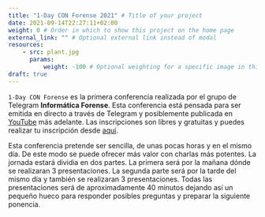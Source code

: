 ```yaml
---
title: "1-Day CON Forense 2021" # Title of your project
date: 2021-09-14T22:27:11+02:00
weight: 0 # Order in which to show this project on the home page
external_link: "" # Optional external link instead of modal
resources:
    - src: plant.jpg
      params:
          weight: -100 # Optional weighting for a specific image in this project folder
draft: true
---
```


`1-Day CON Forense` es la primera conferencia realizada por el grupo de Telegram **Informática Forense**. Esta conferencia está pensada para ser emitida en directo a través de Telegram y posiblemente publicada en [YouTube](https://www.youtube.com/) más adelante. Las inscripciones son libres y gratuitas y puedes realizar tu inscripción desde [aquí](/blog/posts/2021-registro/).

Esta conferencia pretende ser sencilla, de unas pocas horas y en el mismo día. De este modo se puede ofrecer más valor con charlas más potentes. La jornada estará dividia en dos partes. La primera será por la mañana dónde se realizaran 3 presentaciones. La segunda parte será por la tarde del mismo día y también se realizaran 3 presentaciones. Todas las presentaciones será de aproximadamente 40 minutos dejando así un pequeño hueco para responder posibles preguntas y preparar la siguiente ponencia.

